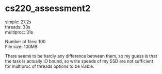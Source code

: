 # cs220_assessment2

simple: 27.2s  
threads: 33s  
multiproc: 31s  

Number of files: 100  
File size: 100MB  

There seems to be hardly any difference between them, so my guess is that the task is actually IO bound, so write speeds of my SSD are not sufficient for multiproc of threads options to be viable. 
